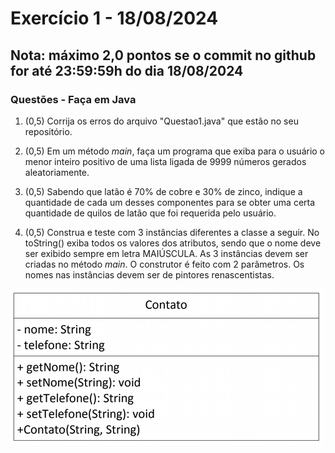 # Exercício 1 - 18/08/2024

## Nota: máximo 2,0 pontos se o commit no github for até 23:59:59h do dia 18/08/2024

### Questões - Faça em Java

1. (0,5) Corrija os erros do arquivo "Questao1.java" que estão no seu repositório.

2. (0,5) Em um método _main_, faça um programa que exiba para o usuário o menor inteiro positivo de uma lista ligada <inteiro> de 9999 números gerados aleatoriamente.

3. (0,5) Sabendo que latão é 70% de cobre e 30% de zinco, indique a quantidade de cada um desses componentes para se obter uma certa quantidade de quilos de latão que foi requerida pelo usuário.

4. (0,5) Construa e teste com 3 instâncias diferentes a classe a seguir. No toString() exiba todos os valores dos atributos, sendo que o nome deve ser exibido sempre em letra MAIÚSCULA. As 3 instâncias devem ser criadas no método _main_. O construtor é feito com 2 parâmetros. Os nomes nas instâncias devem ser de pintores renascentistas.

![image](dgClasse.png)

